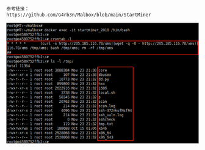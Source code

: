 ```
参考链接：
https://github.com/G4rb3n/Malbox/blob/main/StartMiner
```

![效果图](https://github.com/G4rb3n/Malbox/blob/main/StartMiner/2010/startminer_2010.png)